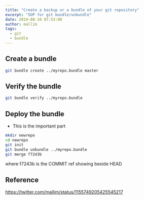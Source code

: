 ```yaml
---
title: "Create a backup or a bundle of your git repository"
excerpt: "SOP for git bundle/unbundle"
date: 2019-08-10 07:53:00
author: mallim
tags:
  - git
  - bundle
---
```


## Create a bundle

```sh
git bundle create ../myrepo.bundle master
```

## Verify the bundle

```sh
git bundle verify ../myrepo.bundle
```

## Deploy the bundle

- This is the important part

```sh
mkdir newrepo
cd newrepo
git init
git bundle unbundle ../myrepo.bundle
git merge f7243b 
```

where f7243b is the COMMIT ref showing beside HEAD

## Reference

https://twitter.com/mallim/status/1155749205425545217
